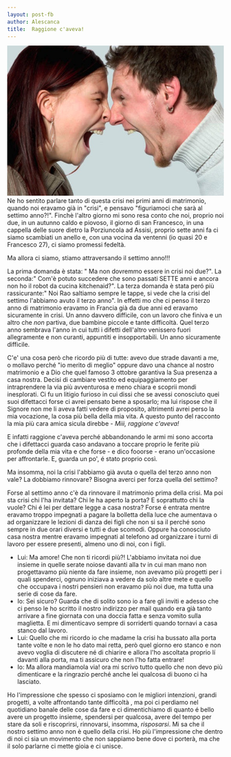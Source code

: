 ```yaml
---
layout: post-fb
author: Alescanca
title:  Raggione c'aveva!
---
```


<img src="/img/posts/coppia-urlo.jpg" width="520px">
<!-- INIZIO -->
Ne ho sentito parlare tanto di questa crisi nei primi anni di matrimonio, quando noi eravamo già in "crisi", e pensavo "figuriamoci che sarà al settimo anno?!".
<!-- FINE -->
Finchè l'altro giorno mi sono resa conto che noi, proprio noi due, in un autunno caldo e piovoso, il giorno di san Francesco, in una cappella delle suore dietro la Porziuncola ad Assisi, proprio sette anni fa ci siamo scambiati un anello e, con una vocina da ventenni (io quasi 20 e Francesco 27), ci siamo promessi fedeltà. 

Ma allora ci siamo, stiamo attraversando il settimo anno!!!

La prima domanda è stata: " Ma non dovremmo essere in crisi noi due?". La seconda:" Com'è potuto succedere che sono passati SETTE anni e ancora non ho il robot da cucina  kitchenaid?". La terza domanda è stata peró più rassicurante:" Noi Rao saltiamo sempre le tappe, si vede che la crisi del settimo l'abbiamo avuto il terzo anno". In effetti mo che ci penso il terzo anno di matrimonio eravamo in Francia già da due anni ed eravamo sicuramente in crisi. Un anno davvero difficile, con un lavoro che finiva e un altro che *non* partiva, due bambine piccole e tante difficoltà. Quel terzo anno sembrava l'anno in cui tutti i difetti dell'altro venissero fuori allegramente e non curanti, appuntiti e insopportabili. Un anno sicuramente difficile.

C'e' una cosa però che ricordo più di tutte: avevo due strade davanti a me, o mollavo perché "io merito di meglio" oppure davo una chance al nostro matrimonio e a Dio che quel famoso 3 ottobre garantiva la Sua presenza a casa nostra. Decisi di cambiare vestito ed equipaggiamento per intraprendere la via più avventurosa e meno chiara e scoprii mondi inesplorati. 
Ci fu un litigio furioso in cui dissi che se avessi conosciuto quei suoi difettacci forse ci avrei pensato bene a sposarlo; ma lui rispose che il Signore non me li aveva fatti vedere di proposito, altrimenti avrei perso la mia vocazione, la cosa più bella della mia vita. A questo punto del racconto la mia più cara amica sicula direbbe - *Miii, raggione c'aveva!* 

E infatti raggione c'aveva perché abbandonando le armi mi sono accorta che i difettacci guarda caso andavano a toccare proprio le ferite più profonde della mia vita e che forse - e dico fooorse - erano un'occasione per affrontarle. E, guarda un po', é stato proprio così.

Ma insomma, noi la crisi l'abbiamo già avuta o quella del terzo anno non vale? La dobbiamo rinnovare? Bisogna averci per forza quella del settimo?

Forse al settimo anno c'è da rinnovare il matrimonio prima della crisi. Ma poi sta crisi chi l'ha invitata? Chi le ha aperto la porta? E soprattutto chi la vuole? Chi é lei per dettare legge a casa nostra? Forse é entrata mentre eravamo troppo impegnati a pagare la bolletta della luce che aumentava o ad organizzare le lezioni di danza dei figli che non si sa il perché sono sempre in due orari diversi e tutti e due scomodi. Oppure ha conosciuto casa nostra mentre eravamo impegnati al telefono ad organizzare i turni di lavoro per essere presenti, almeno uno di noi, con i figli.

- Lui: Ma amore! Che non ti ricordi più?! L'abbiamo invitata noi due insieme in quelle serate noiose davanti alla tv in cui man mano non progettavamo più niente da fare insieme, non avevamo più progetti per i quali spenderci, ognuno iniziava a vedere da solo altre mete e quello che occupava i nostri pensieri non eravamo più noi due, ma tutta una serie di cose da fare.
- Io: Sei sicuro? Guarda che di solito sono io a fare gli inviti e adesso che ci penso le ho scritto il nostro indirizzo per mail quando era già tanto arrivare a fine giornata con una doccia fatta e senza vomito sulla maglietta. E mi dimenticavo sempre di sorriderti quando tornavi a casa stanco dal lavoro.
- Lui: Quello che mi ricordo io che madame la crisi ha bussato alla porta tante volte e non le ho dato mai retta, però quel giorno ero stanco e non avevo voglia di discutere né di chiarire e allora l'ho ascoltata proprio lí davanti alla porta, ma ti assicuro che non l'ho fatta entrare!
- Io: Ma allora mandiamola via! ora mi scrivo tutto quello che non devo più  dimenticare e la ringrazio perché anche lei qualcosa di buono ci ha lasciato.

Ho l'impressione che spesso ci sposiamo con le migliori intenzioni, grandi progetti, a volte affrontando tante difficoltà , ma poi ci perdiamo nel quotidiano banale delle cose da fare e ci dimentichiamo di quanto é bello avere un progetto insieme, spendersi per qualcosa, avere del tempo per stare da soli e riscoprirsi, rinnovarsi, insomma, *risposarsi*.
Mi sa che il nostro settimo anno non è quello della crisi. Ho più l'impressione che dentro di noi ci sia un movimento che non sappiamo bene dove ci porterà, ma che il solo parlarne ci mette gioia e ci unisce.
